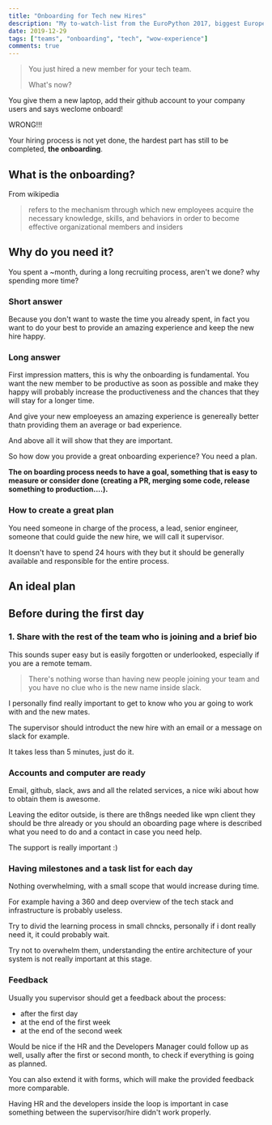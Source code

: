 ```yaml
---
title: "Onboarding for Tech new Hires"
description: "My to-watch-list from the EuroPython 2017, biggest European conference about Python"
date: 2019-12-29
tags: ["teams", "onboarding", "tech", "wow-experience"]
comments: true
---
```



> You just hired a new member for your tech team.
>
> What's now?

You give them a new laptop, add their github account to your company users and says weclome onboard!

WRONG!!!

Your hiring process is not yet done, the hardest part has still to be completed, **the onboarding**.

## What is the onboarding?

From wikipedia

> refers to the mechanism through which new employees acquire the necessary knowledge, skills, and behaviors in order to become effective organizational members and insiders

## Why do you need it?

You spent a ~month, during a long recruiting process, aren't we done? why spending more time?

### Short answer

Because you don't want to waste the time you already spent, in fact you want to do your best to provide an amazing experience and keep the new hire happy.

### Long answer

First impression matters, this is why the onboarding is fundamental.
You want the new member to be productive as soon as possible and make they happy will probably increase the productiveness and the chances that they will stay for a longer time.

And give your new emploeyess an amazing experience is genereally better thatn providing them an average or bad experience.

And above all it will show that they are important.

So how dow you provide a great onboarding experience? You need a plan.

**The on boarding process needs to have a goal, something that is easy to measure or consider done (creating a PR, merging some code, release something to production....).**

### How to create a great plan

You need someone in charge of the process, a lead, senior engineer, someone that could guide the new hire, we will call it supervisor.

It doensn't have to spend 24 hours with they but it should be generally available and responsible for the entire process.

## An ideal plan

## Before during the first day

### 1. Share with the rest of the team who is joining and a brief bio

This sounds super easy but is easily forgotten or underlooked, especially if you are a remote temam.

> There's nothing worse than having new people joining your team and you have no clue who is the new name inside slack.

I personally find really important to get to know who you ar going to work with and the new mates.

The supervisor should introduct the new hire with an email or a message on slack for example.

It takes less than 5 minutes, just do it.

### Accounts and computer are ready

Email, github, slack, aws and all the related services, a nice wiki about how to obtain them is awesome.

Leaving the editor outside, is there are th8ngs needed like wpn client they should be thre already or you should an oboarding page where is described what you need to do and a contact in case you need help.

The support is really important :)

### Having milestones and a task list for each day

Nothing overwhelming, with a small scope that would increase during time.

For example having a 360 and deep overview of the tech stack and infrastructure is probably useless.

Try to divid the learning process in small chncks, personally if i dont really need it, it could probably wait.

Try not to overwhelm them, understanding the entire architecture of your system is not really important at this stage.

### Feedback

Usually you supervisor should get a feedback about the process:

* after the first day
* at the end of the first week
* at the end of the second week

Would be nice if the HR and the Developers Manager could follow up as well, usally after the first or second month, to check if everything is going as planned.

You can also extend it with forms, which will make the provided feedback more comparable.

Having HR and the developers inside the loop is important in case something between the supervisor/hire didn't work properly.

